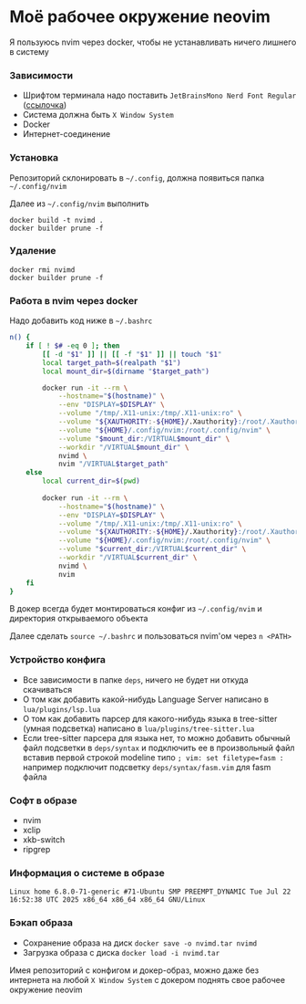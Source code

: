 # Моё рабочее окружение neovim

Я пользуюсь nvim через docker, чтобы не устанавливать ничего лишнего в систему

### Зависимости

- Шрифтом терминала надо поставить `JetBrainsMono Nerd Font Regular` ([ссылочка](https://www.nerdfonts.com/font-downloads))
- Система должна быть `X Window System`
- Docker
- Интернет-соединение

### Установка

Репозиторий склонировать в `~/.config`, должна появиться папка `~/.config/nvim`

Далее из `~/.config/nvim` выполнить

```
docker build -t nvimd .
docker builder prune -f
```

### Удаление 

```
docker rmi nvimd
docker builder prune -f
```

### Работа в nvim через docker

Надо добавить код ниже в `~/.bashrc`

```bash
n() {
    if [ ! $# -eq 0 ]; then
        [[ -d "$1" ]] || [[ -f "$1" ]] || touch "$1"
        local target_path=$(realpath "$1")
        local mount_dir=$(dirname "$target_path")

        docker run -it --rm \
            --hostname="$(hostname)" \
            --env "DISPLAY=$DISPLAY" \
            --volume "/tmp/.X11-unix:/tmp/.X11-unix:ro" \
            --volume "${XAUTHORITY:-${HOME}/.Xauthority}:/root/.Xauthority:ro" \
            --volume "${HOME}/.config/nvim:/root/.config/nvim" \
            --volume "$mount_dir:/VIRTUAL$mount_dir" \
            --workdir "/VIRTUAL$mount_dir" \
            nvimd \
            nvim "/VIRTUAL$target_path"
    else
        local current_dir=$(pwd)
        
        docker run -it --rm \
            --hostname="$(hostname)" \
            --env "DISPLAY=$DISPLAY" \
            --volume "/tmp/.X11-unix:/tmp/.X11-unix:ro" \
            --volume "${XAUTHORITY:-${HOME}/.Xauthority}:/root/.Xauthority:ro" \
            --volume "${HOME}/.config/nvim:/root/.config/nvim" \
            --volume "$current_dir:/VIRTUAL$current_dir" \
            --workdir "/VIRTUAL$current_dir" \
            nvimd \
            nvim
    fi
}
```

В докер всегда будет монтироваться конфиг из `~/.config/nvim` и директория открываемого объекта

Далее сделать `source ~/.bashrc` и пользоваться nvim'ом через `n <PATH>`

### Устройство конфига

- Все зависимости в папке `deps`, ничего не будет ни откуда скачиваться
- О том как добавить какой-нибудь Language Server написано в `lua/plugins/lsp.lua`
- О том как добавить парсер для какого-нибудь языка в tree-sitter (умная подсветка) написано в `lua/plugins/tree-sitter.lua`
- Если tree-sitter парсера для языка нет, то можно добавить обычный файл подсветки в `deps/syntax` и подключить ее в произвольный файл вставив первой строкой modeline типо `; vim: set filetype=fasm :` например подключит подсветку `deps/syntax/fasm.vim` для fasm файла

### Софт в образе 

- nvim
- xclip
- xkb-switch
- ripgrep

### Информация о системе в образе

```
Linux home 6.8.0-71-generic #71-Ubuntu SMP PREEMPT_DYNAMIC Tue Jul 22 16:52:38 UTC 2025 x86_64 x86_64 x86_64 GNU/Linux
```

### Бэкап образа

- Сохранение образа на диск `docker save -o nvimd.tar nvimd`
- Загрузка образа с диска `docker load -i nvimd.tar`

Имея репозиторий с конфигом и докер-образ, можно даже без интернета на любой `X Window System` с докером поднять свое рабочее окружение neovim 
